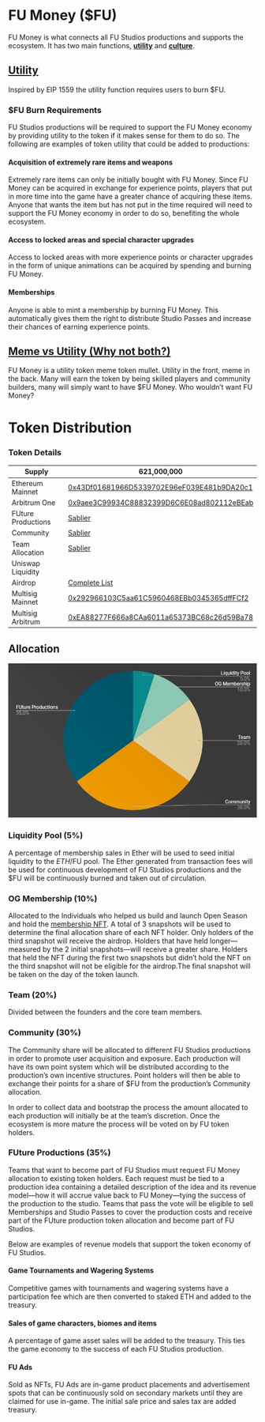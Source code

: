 # FU Money ($FU)

FU Money is what connects all FU Studios productions and supports the ecosystem. It has two main functions, <a href="#utility">**utility**</a> and <a href="#meme">**culture**</a>.

## [Utility](#utility)

Inspired by EIP 1559 the utility function requires users to burn $FU.

### $FU Burn Requirements

FU Studios productions will be required to support the FU Money economy by providing utility to the token if it makes sense for them to do so. The following are examples of token utility that could be added to productions:

#### Acquisition of extremely rare items and weapons

Extremely rare items can only be initially bought with FU Money. Since FU Money can be acquired in exchange for experience points, players that put in more time into the game have a greater chance of acquiring these items. Anyone that wants the item but has not put in the time required will need to support the FU Money economy in order to do so, benefiting the whole ecosystem.

#### Access to locked areas and special character upgrades

Access to locked areas with more experience points or character upgrades in the form of unique animations can be acquired by spending and burning FU Money.

#### Memberships

Anyone is able to mint a membership by burning FU Money. This automatically gives them the right to distribute Studio Passes and increase their chances of earning experience points.

## [Meme vs Utility (Why not both?)](#meme)

FU Money is a utility token meme token mullet. Utility in the front, meme in the back. Many will earn the token by being skilled players and community builders, many will simply want to have $FU Money. Who wouldn’t want FU Money?

# Token Distribution

### Token Details

| Supply             | 621,000,000                                                                                                                                                                                                                                                                                                                                                                                                                                                                                                                                                                                                                                                                                                                                                                                                                                                                                                                                                                                                                                                                                                                                 |
| ------------------ | ------------------------------------------------------------------------------------------------------------------------------------------------------------------------------------------------------------------------------------------------------------------------------------------------------------------------------------------------------------------------------------------------------------------------------------------------------------------------------------------------------------------------------------------------------------------------------------------------------------------------------------------------------------------------------------------------------------------------------------------------------------------------------------------------------------------------------------------------------------------------------------------------------------------------------------------------------------------------------------------------------------------------------------------------------------------------------------------------------------------------------------------- |
| Ethereum Mainnet   | [0x43Df01681966D5339702E96eF039E481b9DA20c1](https://etherscan.io/address/0x43Df01681966D5339702E96eF039E481b9DA20c1)                                                                                                                                                                                                                                                                                                                                                                                                                                                                                                                                                                                                                                                                                                                                                                                                                                                                                                                                                                                                                       |
| Arbitrum One       | [0x9aee3C99934C88832399D6C6E08ad802112eBEab](https://arbiscan.io/address/0x9aee3C99934C88832399D6C6E08ad802112eBEab)                                                                                                                                                                                                                                                                                                                                                                                                                                                                                                                                                                                                                                                                                                                                                                                                                                                                                                                                                                                                                        |
| FUture Productions | [Sablier](https://app.sablier.com/stream/LD2-1-1706)                                                                                                                                                                                                                                                                                                                                                                                                                                                                                                                                                                                                                                                                                                                                                                                                                                                                                                                                                                                                                                                                                        |
| Community          | [Sablier](https://app.sablier.com/stream/LD2-1-1707)                                                                                                                                                                                                                                                                                                                                                                                                                                                                                                                                                                                                                                                                                                                                                                                                                                                                                                                                                                                                                                                                                        |
| Team Allocation    | [Sablier](https://app.sablier.com/?t=search&i=0xfdd9d122b451f549f48c4942c6fa6646d849e8c1-42161-17890,0xfdd9d122b451f549f48c4942c6fa6646d849e8c1-42161-17891,0xfdd9d122b451f549f48c4942c6fa6646d849e8c1-42161-17892,0xfdd9d122b451f549f48c4942c6fa6646d849e8c1-42161-17893,0xfdd9d122b451f549f48c4942c6fa6646d849e8c1-42161-17894,0xfdd9d122b451f549f48c4942c6fa6646d849e8c1-42161-17895,0xfdd9d122b451f549f48c4942c6fa6646d849e8c1-42161-17896,0xfdd9d122b451f549f48c4942c6fa6646d849e8c1-42161-17897,0xfdd9d122b451f549f48c4942c6fa6646d849e8c1-42161-17898,0xfdd9d122b451f549f48c4942c6fa6646d849e8c1-42161-17899,0xfdd9d122b451f549f48c4942c6fa6646d849e8c1-42161-17900,0xfdd9d122b451f549f48c4942c6fa6646d849e8c1-42161-17901,0xfdd9d122b451f549f48c4942c6fa6646d849e8c1-42161-17902,0xfdd9d122b451f549f48c4942c6fa6646d849e8c1-42161-17903,0xfdd9d122b451f549f48c4942c6fa6646d849e8c1-42161-17904,0xfdd9d122b451f549f48c4942c6fa6646d849e8c1-42161-17905,0xfdd9d122b451f549f48c4942c6fa6646d849e8c1-42161-17906,0xfdd9d122b451f549f48c4942c6fa6646d849e8c1-42161-17907,0xfdd9d122b451f549f48c4942c6fa6646d849e8c1-42161-17908&c=42161) |
| Uniswap Liquidity  |                                                                                                                                                                                                                                                                                                                                                                                                                                                                                                                                                                                                                                                                                                                                                                                                                                                                                                                                                                                                                                                                                                                                             |
| Airdrop            | [Complete List](https://github.com/fustudios/membership-drop/blob/main/data/FU.csv)                                                                                                                                                                                                                                                                                                                                                                                                                                                                                                                                                                                                                                                                                                                                                                                                                                                                                                                                                                                                                                                         |
| Multisig Mainnet   | [0x292966103C5aa61C5960468EBb0345365dffFCf2](https://debank.com/portfolio/0x292966103C5aa61C5960468EBb0345365dffFCf2)                                                                                                                                                                                                                                                                                                                                                                                                                                                                                                                                                                                                                                                                                                                                                                                                                                                                                                                                                                                                                       |
| Multisig Arbitrum  | [0xEA88277F666a8CAa6011a65373BC68c26d59Ba78](https://debank.com/profile/0xEA88277F666a8CAa6011a65373BC68c26d59Ba78)                                                                                                                                                                                                                                                                                                                                                                                                                                                                                                                                                                                                                                                                                                                                                                                                                                                                                                                                                                                                                         |

## Allocation

![Token Allocation](.gitbook/assets/pie.png)

### Liquidity Pool (5%)

A percentage of membership sales in Ether will be used to seed initial liquidity to the $ETH/$FU pool. The Ether generated from transaction fees will be used for continuous development of FU Studios productions and the $FU will be continuously burned and taken out of circulation.

### OG Membership (10%)

Allocated to the Individuals who helped us build and launch Open Season and hold the [membership NFT](https://opensea.io/collection/fustudiomembership). A total of 3 snapshots will be used to determine the final allocation share of each NFT holder. Only holders of the third snapshot will receive the airdrop. Holders that have held longer—measured by the 2 initial snapshots—will receive a greater share. Holders that held the NFT during the first two snapshots but didn’t hold the NFT on the third snapshot will not be eligible for the airdrop.The final snapshot will be taken on the day of the token launch.

### Team (20%)

Divided between the founders and the core team members.

### Community (30%)

The Community share will be allocated to different FU Studios productions in order to promote user acquisition and exposure. Each production will have its own point system which will be distributed according to the production’s own incentive structures. Point holders will then be able to exchange their points for a share of $FU from the production’s Community allocation.

In order to collect data and bootstrap the process the amount allocated to each production will initially be at the team’s discretion. Once the ecosystem is more mature the process will be voted on by FU token holders.

### FUture Productions (35%)

Teams that want to become part of FU Studios must request FU Money allocation to existing token holders. Each request must be tied to a production idea containing a detailed description of the idea and its revenue model—how it will accrue value back to FU Money—tying the success of the production to the studio. Teams that pass the vote will be eligible to sell Memberships and Studio Passes to cover the production costs and receive part of the FUture production token allocation and become part of FU Studios.

Below are examples of revenue models that support the token economy of FU Studios.

#### Game Tournaments and Wagering Systems

Competitive games with tournaments and wagering systems have a participation fee which are then converted to staked ETH and added to the treasury.

#### Sales of game characters, biomes and items

A percentage of game asset sales will be added to the treasury. This ties the game economy to the success of each FU Studios production.

#### FU Ads

Sold as NFTs, FU Ads are in-game product placements and advertisement spots that can be continuously sold on secondary markets until they are claimed for use in-game. The initial sale price and sales tax are added treasury.
